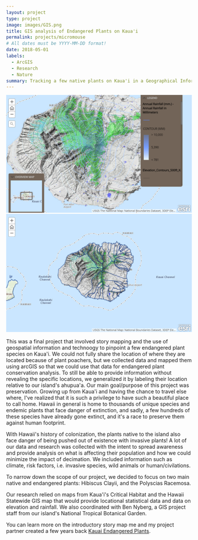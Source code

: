 ```yaml
---
layout: project
type: project
image: images/GIS.png
title: GIS analysis of Endangered Plants on Kaua'i
permalink: projects/micromouse
# All dates must be YYYY-MM-DD format!
date: 2018-05-01
labels:
  - ArcGIS
  - Research
  - Nature
summary: Tracking a few native plants on Kaua'i in a Geographical Information Systems 
---
```


<div class="ui extra large images">
  <img class="ui image" src="../images/ecology.png">
  <img class="ui image" src="../images/ahupua'a.png">

</div>

This was a final project that involved story mapping and the use of geospatial information and technoogy to pinpoint a few endangered plant species on Kaua'i. We could not fully share the location of where they are located because of plant poachers, but we collected data and mapped them using arcGIS so that we could use that data for endangered plant conservation analysis. To still be able to provide information without revealing the specific locations, we generalized it by labeling their location relative to our island's ahupua'a. Our main goal/purpose of this project was preservation. Growing up from Kaua'i and having the chance to travel else where, I've realized that it is such a privilege to have such a beautiful place to call home. Hawaii in general is home to thousands of unique species and endemic plants that face danger of extinction, and sadly, a few hundreds of these species have already gone extinct, and it's a race to preserve them against human footprint.

With Hawaii's history of colonization, the plants native to the island also face danger of being pushed out of existence with invasive plants! A lot of our data and research was collected with the intent to spread awareness and provide analysis on what is affecting their population and how we could minimize the impact of decimation. We included information such as climate, risk factors, i.e. invasive species, wild animals or human/civilations. 

To narrow down the scope of our project, we decided to focus on two main native and endangered plants: Hibiscus Clayii, and the Polyscias Racemosa. 

Our research relied on maps from Kaua'i's Critical Habitat and the Hawaii Statewide GIS map that would provide locational statistical data and data on elevation and rainfall. We also coordinated with Ben Nyberg, a GIS project staff from our island's National Tropical Botanical Garden. 


You can learn more on the introductory story map me and my project partner created a few years back [Kauai Endangered Plants](https://kapaahigh.maps.arcgis.com/apps/MapJournal/index.html?appid=4f38c31923f94adebb515efb916e8461).
